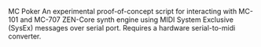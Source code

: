 MC Poker
An experimental proof-of-concept script for interacting with MC-101 and MC-707 ZEN-Core synth engine using MIDI System Exclusive (SysEx) messages over serial port. Requires a hardware serial-to-midi converter.
